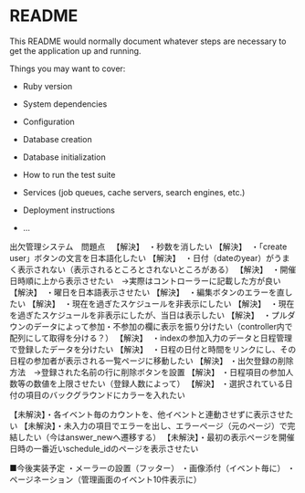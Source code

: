 # README

This README would normally document whatever steps are necessary to get the
application up and running.

Things you may want to cover:

* Ruby version

* System dependencies

* Configuration

* Database creation

* Database initialization

* How to run the test suite

* Services (job queues, cache servers, search engines, etc.)

* Deployment instructions

* ...


出欠管理システム　問題点
 
【解決】  ・秒数を消したい
【解決】  ・「create user」ボタンの文言を日本語化したい
【解決】  ・日付（dateのyear）がうまく表示されない（表示されるところとされないところがある）
【解決】  ・開催日時順に上から表示させたい　→実際はコントローラーに記載した方が良い
【解決】  ・曜日を日本語表示させたい
【解決】  ・編集ボタンのエラーを直したい
【解決】  ・現在を過ぎたスケジュールを非表示にしたい
【解決】  ・現在を過ぎたスケジュールを非表示にしたが、当日は表示したい
【解決】  ・プルダウンのデータによって参加・不参加の欄に表示を振り分けたい（controller内で配列にして取得を分ける？）
【解決】  ・indexの参加入力のデータと日程管理で登録したデータを分けたい
【解決】  ・日程の日付と時間をリンクにし、その日程の参加者が表示される一覧ページに移動したい
【解決】  ・出欠登録の削除方法　→登録された名前の行に削除ボタンを設置
【解決】  ・日程項目の参加人数等の数値を上限させたい（登録人数によって）
【解決】  ・選択されている日付の項目のバックグラウンドにカラーを入れたい

【未解決】・各イベント毎のカウントを、他イベントと連動させずに表示させたい
【未解決】・未入力の項目でエラーを出し、エラーページ（元のページ）で完結したい（今はanswer_newへ遷移する）
【未解決】・最初の表示ページを開催日時の一番近いschedule_idのページを表示させたい


■今後実装予定
・メーラーの設置（フッター）
・画像添付（イベント毎に）
・ページネーション（管理画面のイベント10件表示に）
